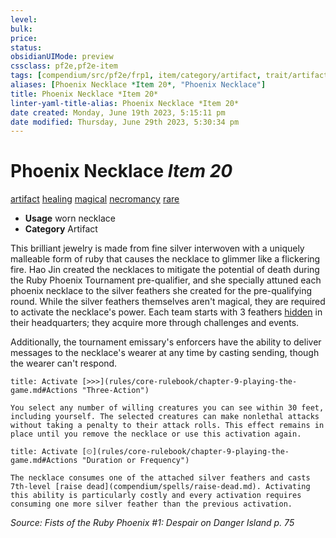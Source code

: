 ```yaml
---
level:
bulk:
price:
status:
obsidianUIMode: preview
cssclass: pf2e,pf2e-item
tags: [compendium/src/pf2e/frp1, item/category/artifact, trait/artifact, trait/healing, trait/magical, trait/necromancy, trait/rare]
aliases: [Phoenix Necklace *Item 20*, "Phoenix Necklace"]
title: Phoenix Necklace *Item 20*
linter-yaml-title-alias: Phoenix Necklace *Item 20*
date created: Monday, June 19th 2023, 5:15:11 pm
date modified: Thursday, June 29th 2023, 5:30:34 pm
---
```


# Phoenix Necklace *Item 20*

[artifact](rules/traits/artifact-gmg.md) [healing](rules/traits/healing.md) [magical](rules/traits/magical.md) [necromancy](rules/traits/necromancy.md) [rare](rules/traits/rare.md)  

- **Usage** worn necklace
- **Category** Artifact

This brilliant jewelry is made from fine silver interwoven with a uniquely malleable form of ruby that causes the necklace to glimmer like a flickering fire. Hao Jin created the necklaces to mitigate the potential of death during the Ruby Phoenix Tournament pre-qualifier, and she specially attuned each phoenix necklace to the silver feathers she created for the pre-qualifying round. While the silver feathers themselves aren't magical, they are required to activate the necklace's power. Each team starts with 3 feathers [hidden](rules/conditions.md#Hidden) in their headquarters; they acquire more through challenges and events.

Additionally, the tournament emissary's enforcers have the ability to deliver messages to the necklace's wearer at any time by casting sending, though the wearer can't respond.

```ad-embed-ability
title: Activate [>>>](rules/core-rulebook/chapter-9-playing-the-game.md#Actions "Three-Action")

You select any number of willing creatures you can see within 30 feet, including yourself. The selected creatures can make nonlethal attacks without taking a penalty to their attack rolls. This effect remains in place until you remove the necklace or use this activation again.
```

```ad-embed-ability
title: Activate [⏲](rules/core-rulebook/chapter-9-playing-the-game.md#Actions "Duration or Frequency")

The necklace consumes one of the attached silver feathers and casts 7th-level [raise dead](compendium/spells/raise-dead.md). Activating this ability is particularly costly and every activation requires consuming one more silver feather than the previous activation.
```

*Source: Fists of the Ruby Phoenix #1: Despair on Danger Island p. 75*
